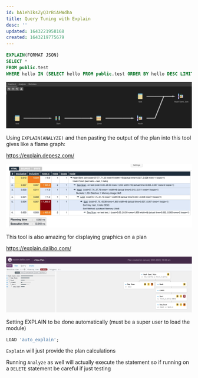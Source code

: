 ```yaml
---
id: bA1ehIksZyQ3rBiAHWdha
title: Query Tuning with Explain
desc: ''
updated: 1643221958168
created: 1643219775679
---
```


```sql
EXPLAIN(FORMAT JSON)
SELECT * 
FROM public.test
WHERE hello IN (SELECT hello FROM public.test ORDER BY hello DESC LIMIT 1);
```

![query plan](/assets/images/2022-01-26-10-01-27.png)

Using `EXPLAIN(ANALYZE)` and then pasting the output of the plan into this tool gives like a flame graph:

<https://explain.depesz.com/>

![flame graph](/assets/images/2022-01-26-10-09-32.png)

This tool is also amazing for displaying graphics on a plan

<https://explain.dalibo.com/>

![query plan](/assets/images/2022-01-26-10-30-43.png)

Setting EXPLAIN to be done automatically (must be a super user to load the module)

```sql
LOAD 'auto_explain';
```

`Explain` will just provide the plan calculations

Running `Analyze` as well will actually execute the statement so if running on a `DELETE` statement be careful if just testing